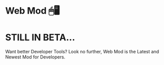 # Web Mod 🖱🖥

<h1>STILL IN BETA...</h1>

Want better Developer Tools? Look no further, Web Mod is the Latest and Newest Mod for Developers.
